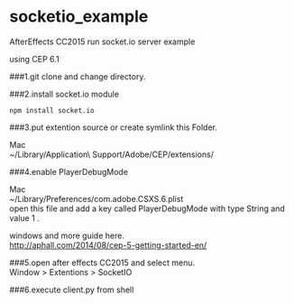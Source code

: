 # socketio_example
AfterEffects CC2015 run socket.io server example

using CEP 6.1

###1.git clone and change directory.

###2.install socket.io module
```
npm install socket.io
```

###3.put extention source or create symlink this Folder.

Mac  
~/Library/Application\ Support/Adobe/CEP/extensions/

###4.enable PlayerDebugMode

Mac  
~/Library/Preferences/com.adobe.CSXS.6.plist  
open this file and add a key called PlayerDebugMode with type String and value 1 .  

windows and more guide here.  
http://aphall.com/2014/08/cep-5-getting-started-en/

###5.open after effects CC2015 and select menu.  
Window > Extentions > SocketIO

###6.execute client.py from shell
